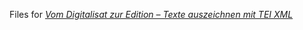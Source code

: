 Files for *[Vom Digitalisat zur Edition – Texte auszeichnen mit TEI XML](https://berlinscienceweek.com/de/programme/vom-digitalisat-zur-edition-texte-auszeichnen-mit-tei-xml)*